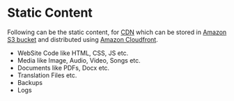 
# Static Content

Following can be the static content, for [CDN](CDNs.md) which can be stored in [Amazon S3 bucket](../../../2_AWSComponents/7_StorageServices/3_ObjectStorageS3/Readme.md) and distributed using [Amazon Cloudfront](../../../2_AWSComponents/1_NetworkingAndContentDelivery/AmazonCloudFront.md).
- WebSite Code like HTML, CSS, JS etc.
- Media like Image, Audio, Video, Songs etc.
- Documents like PDFs, Docx etc.
- Translation Files etc.
- Backups
- Logs